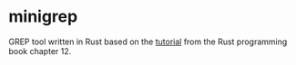 # minigrep
GREP tool written in Rust based on the [tutorial](https://doc.rust-lang.org/book/ch12-00-an-io-project.html) from the Rust programming book chapter 12.

